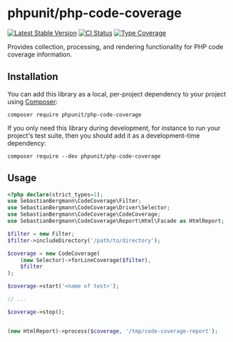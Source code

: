 # phpunit/php-code-coverage

[![Latest Stable Version](https://poser.pugx.org/phpunit/php-code-coverage/v/stable.png)](https://packagist.org/packages/phpunit/php-code-coverage)
[![CI Status](https://github.com/sebastianbergmann/php-code-coverage/workflows/CI/badge.svg)](https://github.com/sebastianbergmann/php-code-coverage/actions)
[![Type Coverage](https://shepherd.dev/github/sebastianbergmann/php-code-coverage/coverage.svg)](https://shepherd.dev/github/sebastianbergmann/php-code-coverage)

Provides collection, processing, and rendering functionality for PHP code coverage information.

## Installation

You can add this library as a local, per-project dependency to your project using [Composer](https://getcomposer.org/):

```
composer require phpunit/php-code-coverage
```

If you only need this library during development, for instance to run your project's test suite, then you should add it
as a development-time dependency:

```
composer require --dev phpunit/php-code-coverage
```

## Usage

```php
<?php declare(strict_types=1);
use SebastianBergmann\CodeCoverage\Filter;
use SebastianBergmann\CodeCoverage\Driver\Selector;
use SebastianBergmann\CodeCoverage\CodeCoverage;
use SebastianBergmann\CodeCoverage\Report\Html\Facade as HtmlReport;

$filter = new Filter;
$filter->includeDirectory('/path/to/directory');

$coverage = new CodeCoverage(
    (new Selector)->forLineCoverage($filter),
    $filter
);

$coverage->start('<name of test>');

// ...

$coverage->stop();


(new HtmlReport)->process($coverage, '/tmp/code-coverage-report');
```
